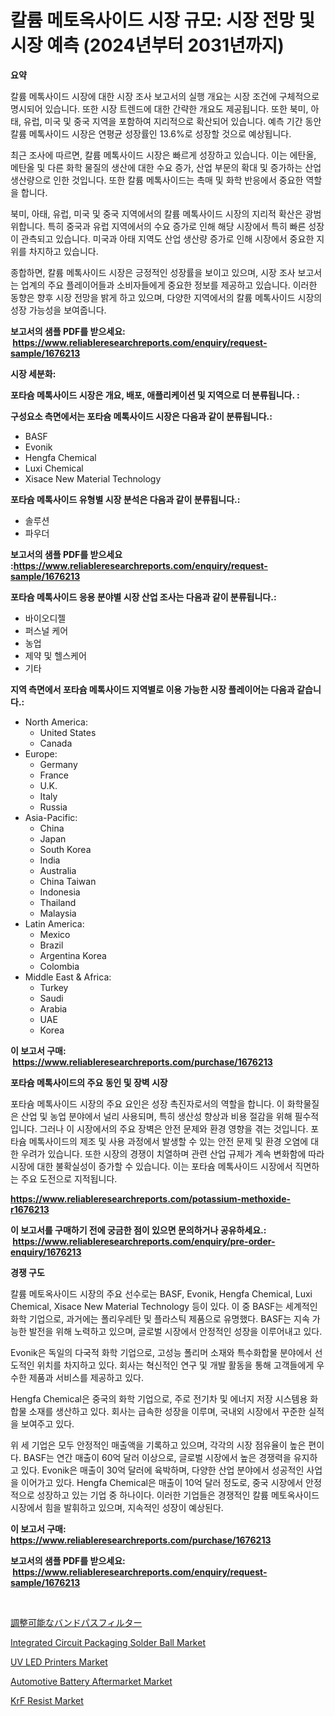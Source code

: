 <p><h1>칼륨 메토옥사이드 시장 규모: 시장 전망 및 시장 예측 (2024년부터 2031년까지)</h1></p><p><strong>요약</strong></p>
<p><p>칼륨 메톡사이드 시장에 대한 시장 조사 보고서의 실행 개요는 시장 조건에 구체적으로 명시되어 있습니다. 또한 시장 트렌드에 대한 간략한 개요도 제공됩니다. 또한 북미, 아태, 유럽, 미국 및 중국 지역을 포함하여 지리적으로 확산되어 있습니다. 예측 기간 동안 칼륨 메톡사이드 시장은 연평균 성장률인 13.6%로 성장할 것으로 예상됩니다.</p><p>최근 조사에 따르면, 칼륨 메톡사이드 시장은 빠르게 성장하고 있습니다. 이는 에탄올, 메탄올 및 다른 화학 물질의 생산에 대한 수요 증가, 산업 부문의 확대 및 증가하는 산업 생산량으로 인한 것입니다. 또한 칼륨 메톡사이드는 촉매 및 화학 반응에서 중요한 역할을 합니다.</p><p>북미, 아태, 유럽, 미국 및 중국 지역에서의 칼륨 메톡사이드 시장의 지리적 확산은 광범위합니다. 특히 중국과 유럽 지역에서의 수요 증가로 인해 해당 시장에서 특히 빠른 성장이 관측되고 있습니다. 미국과 아태 지역도 산업 생산량 증가로 인해 시장에서 중요한 지위를 차지하고 있습니다.</p><p>종합하면, 칼륨 메톡사이드 시장은 긍정적인 성장률을 보이고 있으며, 시장 조사 보고서는 업계의 주요 플레이어들과 소비자들에게 중요한 정보를 제공하고 있습니다. 이러한 동향은 향후 시장 전망을 밝게 하고 있으며, 다양한 지역에서의 칼륨 메톡사이드 시장의 성장 가능성을 보여줍니다.</p></p>
<p><strong>보고서의 샘플 PDF를 받으세요: &nbsp;<a href="https://www.reliableresearchreports.com/enquiry/request-sample/1676213">https://www.reliableresearchreports.com/enquiry/request-sample/1676213</a></strong></p>
<p><strong>시장 세분화:</strong></p>
<p><strong> 포타슘 메톡사이드 시장은 개요, 배포, 애플리케이션 및 지역으로 더 분류됩니다. :</strong></p>
<p><strong>구성요소 측면에서는 포타슘 메톡사이드 시장은 다음과 같이 분류됩니다.:</strong></p>
<p><ul><li>BASF</li><li>Evonik</li><li>Hengfa Chemical</li><li>Luxi Chemical</li><li>Xisace New Material Technology</li></ul></p>
<p><strong> 포타슘 메톡사이드 유형별 시장 분석은 다음과 같이 분류됩니다.:</strong></p>
<p><ul><li>솔루션</li><li>파우더</li></ul></p>
<p><strong>보고서의 샘플 PDF를 받으세요 :<a href="https://www.reliableresearchreports.com/enquiry/request-sample/1676213">https://www.reliableresearchreports.com/enquiry/request-sample/1676213</a></strong></p>
<p><strong> 포타슘 메톡사이드 응용 분야별 시장 산업 조사는 다음과 같이 분류됩니다.:</strong></p>
<p><ul><li>바이오디젤</li><li>퍼스널 케어</li><li>농업</li><li>제약 및 헬스케어</li><li>기타</li></ul></p>
<p><strong>지역 측면에서 포타슘 메톡사이드 지역별로 이용 가능한 시장 플레이어는 다음과 같습니다.:</strong></p>
<p><ul>
    <li>
        North America:
        <ul>
            <li>United States</li>
            <li>Canada</li>
        </ul>
    </li>
    <li>
        Europe:
        <ul>
            <li>Germany</li>
            <li>France</li>
            <li>U.K.</li>
            <li>Italy</li>
            <li>Russia</li>
        </ul>
    </li>
    <li>
        Asia-Pacific:
        <ul>
            <li>China</li>
            <li>Japan</li>
            <li>South Korea</li>
            <li>India</li>
            <li>Australia</li>
            <li>China Taiwan</li>
            <li>Indonesia</li>
            <li>Thailand</li>
            <li>Malaysia</li>
        </ul>
    </li>
    <li>
        Latin America:
        <ul>
            <li>Mexico</li>
            <li>Brazil</li>
            <li>Argentina Korea</li>
            <li>Colombia</li>
        </ul>
    </li>
    <li>
        Middle East & Africa:
        <ul>
            <li>Turkey</li>
            <li>Saudi</li>
            <li>Arabia</li>
            <li>UAE</li>
            <li>Korea</li>
        </ul>
    </li>
    </ul></p>
<p><strong>이 보고서 구매: &nbsp;<a href="https://www.reliableresearchreports.com/purchase/1676213">https://www.reliableresearchreports.com/purchase/1676213</a></strong></p>
<p><strong>포타슘 메톡사이드의 주요 동인 및 장벽 시장</strong></p>
<p><p>포타슘 메톡사이드 시장의 주요 요인은 성장 촉진자로서의 역할을 합니다. 이 화학물질은 산업 및 농업 분야에서 널리 사용되며, 특히 생산성 향상과 비용 절감을 위해 필수적입니다. 그러나 이 시장에서의 주요 장벽은 안전 문제와 환경 영향을 겪는 것입니다. 포타슘 메톡사이드의 제조 및 사용 과정에서 발생할 수 있는 안전 문제 및 환경 오염에 대한 우려가 있습니다. 또한 시장의 경쟁이 치열하며 관련 산업 규제가 계속 변화함에 따라 시장에 대한 불확실성이 증가할 수 있습니다. 이는 포타슘 메톡사이드 시장에서 직면하는 주요 도전으로 지적됩니다.</p></p>
<p><strong><a href="https://www.reliableresearchreports.com/potassium-methoxide-r1676213">https://www.reliableresearchreports.com/potassium-methoxide-r1676213</a></strong></p>
<p><strong>이 보고서를 구매하기 전에 궁금한 점이 있으면 문의하거나 공유하세요.: &nbsp;<a href="https://www.reliableresearchreports.com/enquiry/pre-order-enquiry/1676213">https://www.reliableresearchreports.com/enquiry/pre-order-enquiry/1676213</a></strong></p>
<p><strong>경쟁 구도</strong></p>
<p><p>칼륨 메토옥사이드 시장의 주요 선수로는 BASF, Evonik, Hengfa Chemical, Luxi Chemical, Xisace New Material Technology 등이 있다. 이 중 BASF는 세계적인 화학 기업으로, 과거에는 폴리우레탄 및 플라스틱 제품으로 유명했다. BASF는 지속 가능한 발전을 위해 노력하고 있으며, 글로벌 시장에서 안정적인 성장을 이루어내고 있다.</p><p>Evonik은 독일의 다국적 화학 기업으로, 고성능 폴리머 소재와 특수화합물 분야에서 선도적인 위치를 차지하고 있다. 회사는 혁신적인 연구 및 개발 활동을 통해 고객들에게 우수한 제품과 서비스를 제공하고 있다.</p><p>Hengfa Chemical은 중국의 화학 기업으로, 주로 전기차 및 에너지 저장 시스템용 화합물 소재를 생산하고 있다. 회사는 급속한 성장을 이루며, 국내외 시장에서 꾸준한 실적을 보여주고 있다.</p><p>위 세 기업은 모두 안정적인 매출액을 기록하고 있으며, 각각의 시장 점유율이 높은 편이다. BASF는 연간 매출이 60억 달러 이상으로, 글로벌 시장에서 높은 경쟁력을 유지하고 있다. Evonik은 매출이 30억 달러에 육박하며, 다양한 산업 분야에서 성공적인 사업을 이어가고 있다. Hengfa Chemical은 매출이 10억 달러 정도로, 중국 시장에서 안정적으로 성장하고 있는 기업 중 하나이다. 이러한 기업들은 경쟁적인 칼륨 메토옥사이드 시장에서 힘을 발휘하고 있으며, 지속적인 성장이 예상된다.</p></p>
<p><strong>이 보고서 구매: &nbsp; <a href="https://www.reliableresearchreports.com/purchase/1676213">https://www.reliableresearchreports.com/purchase/1676213</a></strong></p>
<p><strong>보고서의 샘플 PDF를 받으세요: &nbsp;<a href="https://www.reliableresearchreports.com/enquiry/request-sample/1676213">https://www.reliableresearchreports.com/enquiry/request-sample/1676213</a></strong><strong></strong></p>
<p>&nbsp;</p>
<p><p><a href="https://github.com/lily-u-genius/Market-Research-Report-List-1/blob/main/752238325669.md">調整可能なバンドパスフィルター</a></p><p><a href="https://rainy-horn-d69.notion.site/Integrated-Circuit-Packaging-Solder-Ball-Market-Size-and-Market-Trends-Complete-Industry-Overview--07f87610613a4cb19a746e1ce5d6c354">Integrated Circuit Packaging Solder Ball Market</a></p><p><a href="https://view.publitas.com/reportprime-1/uv-led-printers-market-trends-and-market-analysis-forecasted-for-period-2024-2031/">UV LED Printers Market</a></p><p><a href="https://github.com/moyahfrancoestellec51j635wcx/Market-Research-Report-List-2/blob/main/automotive-battery-aftermarket-market.md">Automotive Battery Aftermarket Market</a></p><p><a href="https://www.linkedin.com/pulse/krf-resist-market-size-share-amp-trends-analysis-report-material-fcwpe?trackingId=v4KA6wdvIqUUisksIiarzQ%3D%3D">KrF Resist Market</a></p></p>